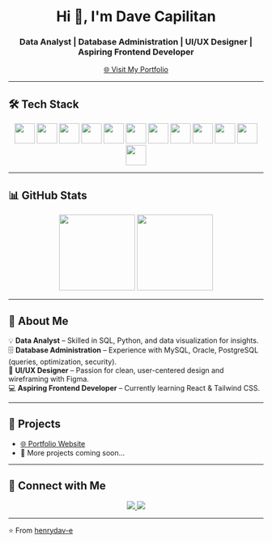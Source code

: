 <h1 align="center">Hi 👋, I'm Dave Capilitan</h1>
<h3 align="center">Data Analyst | Database Administration | UI/UX Designer | Aspiring Frontend Developer</h3>

<p align="center">
  <a href="https://davecapilitan-portfolio.vercel.app" target="_blank">
    🌐 Visit My Portfolio
  </a>
</p>

---

## 🛠 Tech Stack
<p align="center">
  <!-- Data Analysis -->
  <img src="https://cdn.jsdelivr.net/gh/devicons/devicon/icons/python/python-original.svg" width="40" />
  <img src="https://cdn.jsdelivr.net/gh/devicons/devicon/icons/mysql/mysql-original.svg" width="40" />
  <img src="https://cdn.jsdelivr.net/gh/devicons/devicon/icons/oracle/oracle-original.svg" width="40" />
  <img src="https://cdn.jsdelivr.net/gh/devicons/devicon/icons/postgresql/postgresql-original.svg" width="40" />

  <!-- Frontend -->
  <img src="https://cdn.jsdelivr.net/gh/devicons/devicon/icons/html5/html5-original.svg" width="40" />
  <img src="https://cdn.jsdelivr.net/gh/devicons/devicon/icons/css3/css3-original.svg" width="40" />
  <img src="https://cdn.jsdelivr.net/gh/devicons/devicon/icons/javascript/javascript-original.svg" width="40" />
  <img src="https://cdn.jsdelivr.net/gh/devicons/devicon/icons/react/react-original.svg" width="40" />

  <!-- Tools -->
  <img src="https://cdn.jsdelivr.net/gh/devicons/devicon/icons/linux/linux-original.svg" width="40" />
  <img src="https://cdn.jsdelivr.net/gh/devicons/devicon/icons/vscode/vscode-original.svg" width="40" />
  <img src="https://cdn.jsdelivr.net/gh/devicons/devicon/icons/git/git-original.svg" width="40" />
  <img src="https://cdn.jsdelivr.net/gh/devicons/devicon/icons/figma/figma-original.svg" width="40" />
</p>

---

## 📊 GitHub Stats
<p align="center">
  <img src="https://github-readme-stats.vercel.app/api?username=henrydav-e&show_icons=true&theme=tokyonight" height="150"/>
  <img src="https://github-readme-stats.vercel.app/api/top-langs/?username=henrydav-e&layout=compact&theme=tokyonight" height="150"/>
</p>

---

## 🌱 About Me
💡 **Data Analyst** – Skilled in SQL, Python, and data visualization for insights.  
🗄 **Database Administration** – Experience with MySQL, Oracle, PostgreSQL (queries, optimization, security).  
🎨 **UI/UX Designer** – Passion for clean, user-centered design and wireframing with Figma.  
💻 **Aspiring Frontend Developer** – Currently learning React & Tailwind CSS.  

---

## 📂 Projects
- [🌐 Portfolio Website](https://davecapilitan-portfolio.vercel.app)  
- 🚧 More projects coming soon...  

---

## 🤝 Connect with Me
<p align="center">
  <a href="mailto:hdcapilitan@gmail.com">
    <img src="https://img.shields.io/badge/Email-D14836?style=for-the-badge&logo=gmail&logoColor=white"/>
  </a>
  <a href="https://www.linkedin.com/davecapilitan" target="_blank">
    <img src="https://img.shields.io/badge/LinkedIn-0A66C2?style=for-the-badge&logo=linkedin&logoColor=white"/>
  </a>
</p>

---

⭐️ From [henrydav-e](https://github.com/henrydav-e)
